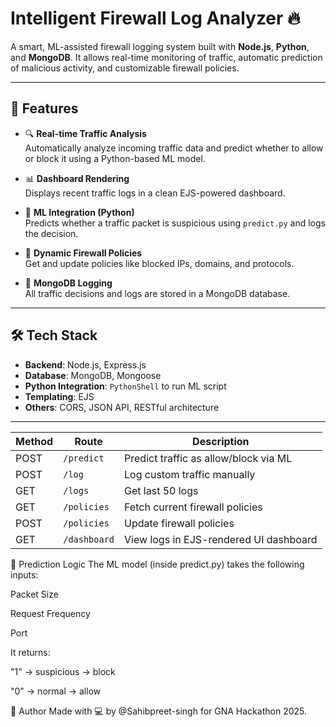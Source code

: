# Intelligent Firewall Log Analyzer 🔥

A smart, ML-assisted firewall logging system built with **Node.js**, **Python**, and **MongoDB**. It allows real-time monitoring of traffic, automatic prediction of malicious activity, and customizable firewall policies.

---

## 🚀 Features

- 🔍 **Real-time Traffic Analysis**  
  Automatically analyze incoming traffic data and predict whether to allow or block it using a Python-based ML model.

- 📊 **Dashboard Rendering**  
  Displays recent traffic logs in a clean EJS-powered dashboard.

- 🤖 **ML Integration (Python)**  
  Predicts whether a traffic packet is suspicious using `predict.py` and logs the decision.

- 🔐 **Dynamic Firewall Policies**  
  Get and update policies like blocked IPs, domains, and protocols.

- 🧾 **MongoDB Logging**  
  All traffic decisions and logs are stored in a MongoDB database.

---

## 🛠️ Tech Stack

- **Backend**: Node.js, Express.js  
- **Database**: MongoDB, Mongoose  
- **Python Integration**: `PythonShell` to run ML script  
- **Templating**: EJS  
- **Others**: CORS, JSON API, RESTful architecture

---

| Method | Route        | Description                            |
| ------ | ------------ | -------------------------------------- |
| POST   | `/predict`   | Predict traffic as allow/block via ML  |
| POST   | `/log`       | Log custom traffic manually            |
| GET    | `/logs`      | Get last 50 logs                       |
| GET    | `/policies`  | Fetch current firewall policies        |
| POST   | `/policies`  | Update firewall policies               |
| GET    | `/dashboard` | View logs in EJS-rendered UI dashboard |



🔮 Prediction Logic
The ML model (inside predict.py) takes the following inputs:

Packet Size

Request Frequency

Port

It returns:

"1" → suspicious → block

"0" → normal → allow


👤 Author
Made with 💻 by @Sahibpreet-singh for GNA Hackathon 2025.

